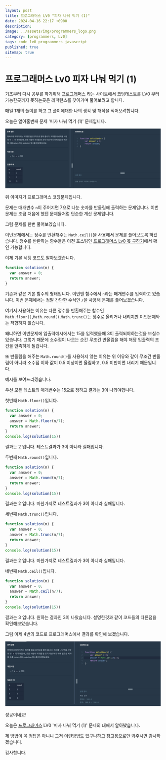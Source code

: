 ```yaml
---
layout: post
title: 프로그래머스 LV0 "피자 나눠 먹기 (1)"
date: 2024-04-16 22:17 +0900
description: 
image: ../assets/img/programmers_logo.png
category: [programmers, Lv0]
tags: code lv0 programmers javascript
published: true
sitemap: true
---
```


# 프로그래머스 Lv0 피자 나눠 먹기 (1)

  기초부터 다시 공부를 하기위해 [프로그래머스](https://programmers.co.kr/) 라는 사이트에서
  코딩테스트를 LV0 부터 가능한곳까지 못하는곳은 레퍼런스를 찾아가며 풀어보려고 합니다.
  
  매일 1개의 풀이를 하고 그 풀이에대한 나의 생각 및 해석을 적어보려합니다.

  오늘은 열아홉번째 문제 '피자 나눠 먹기 (1)' 문제입니다.

  ![프로그래머스 이미지](/assets/img/post19_01.png)

  위 이미지가 프로그래머스 코딩문제입니다.
  
  문제는 매개변수 `n`이 주어지면 7으로 나눈 숫자를 반올림해 출력하는 문제입니다. 이번문제는 조금 처음에 했던 문제들처럼 단순한 계산 문제입니다.

  그럼 문제를 한번 풀어보겠습니다.

  이번문제에서는 정수를 반환해주는 `Math.ceil()`을 사용해서 문제를 풀어보도록 하겠습니다. 
  정수를 반환하는 함수들은 이전 포스팅인 [프로그래머스 Lv0 몫 구하기](https://spearboy.github.io/posts/programmers_2/)에서 확인 가능합니다.

  이제 기본 세팅 코드도 알아보겠습니다.
  
```javascript
function solution(n) {
  var answer = 0;
  return answer;
}
``` 
기존과 같은 기본 함수의 형태입니다. 이번엔 함수에서 `n`라는 매개변수를 입력하고 있습니다.
이번 문제에서는 정말 간단한 수식인 `/`을 사용해 문제를 풀어보겠습니다.

여기서 사용하는 이유는 다른 정수를 반환해주는 함수인 `Math.floor()`,`Math.round()`,`Math.trunc()`는 정수로 올리거나 내리지만 이번문제와는 적합하지 않습니다.

왜냐하면 이번문제에 입출력예시에서는 15를 입력했을때 3이 출력되야하는것을 보실수 있습니다.
그렇기 때문에 소수점이 나오는 순간 무조건 반올림을 해야 해당 입출력의 조건을 만족하게 될겁니다.

또 반올림을 해주는 `Math.round()`를 사용하지 않는 이유는 위 이유와 같이 무조건 반올림이 아니라 소수점 이하 값이 0.5 이상이면 올림하고, 0.5 미만이면 내리기 때문입니다.

예시를 보여드리겠습니다.

우선 모든 테스트의 매개변수는 15으로 정하고 결과는 3이 나와야합니다.

첫번째 `Math.floor()`입니다.
```javascript
function solution(n) {
  var answer = 0;
  answer = Math.floor(n/7);
  return answer;
}
console.log(solution(15))
```
결과는 2 입니다. 테스트결과가 3이 아니라 실패입니다.

두번째 `Math.round()`입니다.
```javascript
function solution(n) {
  var answer = 0;
  answer = Math.round(n/7);
  return answer;
}
console.log(solution(15))
```
결과는 2 입니다. 마찬가지로 테스트결과가 3이 아니라 실패입니다.

세번째 `Math.trunc()`입니다.
```javascript
function solution(n) {
  var answer = 0;
  answer = Math.trunc(n/7);
  return answer;
}
console.log(solution(15))
```
결과는 2 입니다. 마찬가지로 테스트결과가 3이 아니라 실패입니다.

네번째 `Math.ceil()`입니다.
```javascript
function solution(n) {
  var answer = 0;
  answer = Math.ceil(n/7);
  return answer;
}
console.log(solution(15))
```
결과는 3 입니다. 원하는 결과인 3이 나왔습니다.
설명한것과 같이 코드들의 다른점을 확인해보았습니다.

그럼 이제 4번의 코드로 프로그래머스에서 결과를 확인해 보겠습니다.

![프로그래머스 이미지](/assets/img/post19_02.png)

성공이네요!

오늘은 [프로그래머스](https://programmers.co.kr/) LV0 '피자 나눠 먹기 (1)' 문제의 대해서 알아봤습니다.

제 방법이 꼭 정답은 아니니 그저 이런방법도 있구나하고 참고용으로만 봐주시면 감사하겠습니다.

감사합니다.